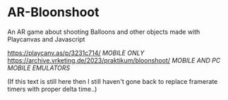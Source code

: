 # AR-Bloonshoot

An AR game about shooting Balloons and other objects made with Playcanvas and Javascript

https://playcanv.as/p/3231c714/ *MOBILE ONLY* \
https://archive.vrketing.de/2023/praktikum/bloonshoot/ *MOBILE AND PC MOBILE EMULATORS*

(If this text is still here then I still haven't gone back to replace framerate timers with proper delta time..)
